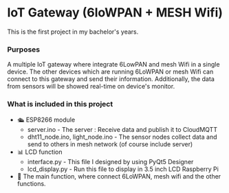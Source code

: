 # IoT Gateway (6loWPAN + MESH Wifi)

This is the first project in my bachelor's years. 

### Purposes
A multiple IoT gateway where integrate 6LowPAN and mesh Wifi in a single device. The other devices which are running 6LoWPAN or mesh Wifi can connect to this gateway and send their information. 
Additionally, the data from sensors will be showed real-time on device's monitor.

### What is included in this project 

- 🛳️ ESP8266 module
  * server.ino - The server : Receive data and publish it to CloudMQTT
  * dht11_node.ino, light_node.ino - The sensor nodes collect data and send to others in mesh network (of course include server)
- 📊 LCD function
  * interface.py - This file I designed by using PyQt5 Designer
  * lcd_display.py - Run this file to display in 3.5 inch LCD Raspberry Pi
- 🎯 The main function, where connect 6LoWPAN, mesh wifi and the other functions.

